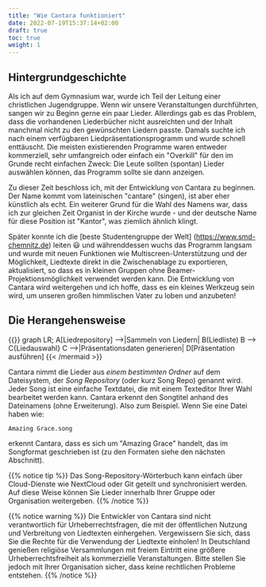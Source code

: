 ```yaml
---
title: "Wie Cantara funktioniert"
date: 2022-07-19T15:37:14+02:00
draft: true
toc: true
weight: 1
---
```


## Hintergrundgeschichte

Als ich auf dem Gymnasium war, wurde ich Teil der Leitung einer christlichen Jugendgruppe. Wenn wir unsere Veranstaltungen durchführten, sangen wir zu Beginn gerne ein paar Lieder. Allerdings gab es das Problem, dass die vorhandenen Liederbücher nicht ausreichten und der Inhalt manchmal nicht zu den gewünschten Liedern passte. Damals suchte ich nach einem verfügbaren Liedpräsentationsprogramm und wurde schnell enttäuscht. Die meisten existierenden Programme waren entweder kommerziell, sehr umfangreich oder einfach ein "Overkill" für den im Grunde recht einfachen Zweck: Die Leute sollten (spontan) Lieder auswählen können, das Programm sollte sie dann anzeigen.

Zu dieser Zeit beschloss ich, mit der Entwicklung von Cantara zu beginnen. Der Name kommt vom lateinischen "cantare" (singen), ist aber eher künstlich als echt. Ein weiterer Grund für die Wahl des Namens war, dass ich zur gleichen Zeit Organist in der Kirche wurde - und der deutsche Name für diese Position ist "Kantor", was ziemlich ähnlich klingt.

Später konnte ich die [beste Studentengruppe der Welt] (https://www.smd-chemnitz.de) leiten 😃 und währenddessen wuchs das Programm langsam und wurde mit neuen Funktionen wie Multiscreen-Unterstützung und der Möglichkeit, Liedtexte direkt in die Zwischenablage zu exportieren, aktualisiert, so dass es in kleinen Gruppen ohne Beamer-Projektionsmöglichkeit verwendet werden kann. Die Entwicklung von Cantara wird weitergehen und ich hoffe, dass es ein kleines Werkzeug sein wird, um unseren großen himmlischen Vater zu loben und anzubeten!

## Die Herangehensweise

{{<mermaid align="left">}}
graph LR;
    A[Liedrepository] -->|Sammeln von Liedern| B(Liedliste)
    B --> C{Liedauswahl}
    C -->|Präsentationsdaten generieren| D[Präsentation ausführen]
{{< /mermaid >}}

Cantara nimmt die Lieder aus *einem bestimmten Ordner* auf dem Dateisystem, der *Song Repository* (oder kurz Song Repo) genannt wird. Jeder Song ist eine einfache Textdatei, die mit einem Texteditor Ihrer Wahl bearbeitet werden kann. Cantara erkennt den Songtitel anhand des Dateinamens (ohne Erweiterung). Also zum Beispiel. Wenn Sie eine Datei haben wie:

    Amazing Grace.song

erkennt Cantara, dass es sich um "Amazing Grace" handelt, das im Songformat geschrieben ist (zu den Formaten siehe den nächsten Abschnitt).

{{% notice tip %}}
Das Song-Repository-Wörterbuch kann einfach über Cloud-Dienste wie NextCloud oder Git geteilt und synchronisiert werden. Auf diese Weise können Sie Lieder innerhalb Ihrer Gruppe oder Organisation weitergeben.
{{% /notice %}}

{{% notice warning %}}
Die Entwickler von Cantara sind nicht verantwortlich für Urheberrechtsfragen, die mit der öffentlichen Nutzung und Verbreitung von Liedtexten einhergehen. Vergewissern Sie sich, dass Sie die Rechte für die Verwendung der Liedtexte einholen! In Deutschland genießen religiöse Versammlungen mit freiem Eintritt eine größere Urheberrechtsfreiheit als kommerzielle Veranstaltungen. Bitte stellen Sie jedoch mit Ihrer Organisation sicher, dass keine rechtlichen Probleme entstehen.
{{% /notice %}}